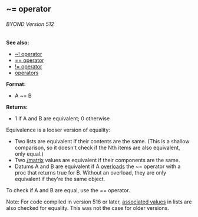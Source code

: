 ## \~= operator 
###### BYOND Version 512
**See also:**
+   [\~! operator](/ref/operator/~!.md) 
+   [== operator](/ref/operator/==.md) 
+   [!= operator](/ref/operator/!=.md) 
+   [operators](/ref/operator.md) 
<!-- -->
**Format:**
+   A \~= B
<!-- -->
**Returns:**
+   1 if A and B are equivalent; 0 otherwise


Equivalence is a looser version of equality:
-   Two lists are equivalent if their contents are the same. (This is a
    shallow comparison, so it doesn\'t check if the Nth items are also
    equivalent, only equal.)
-   Two [/matrix](/ref/matrix.md)  values are equivalent if their components
    are the same.
-   Datums A and B are equivalent if A
    [overloads](/ref/operator/overload.md)  the \~= operator with a proc that
    returns true for B. Without an overload, they are only equivalent if
    they\'re the same object.


To check if A and B are equal, use the == operator.


Note: For code compiled in version 516 or later, [associated
values](/ref/list/assoc.md) in lists are also checked for equality. This was
not the case for older versions.